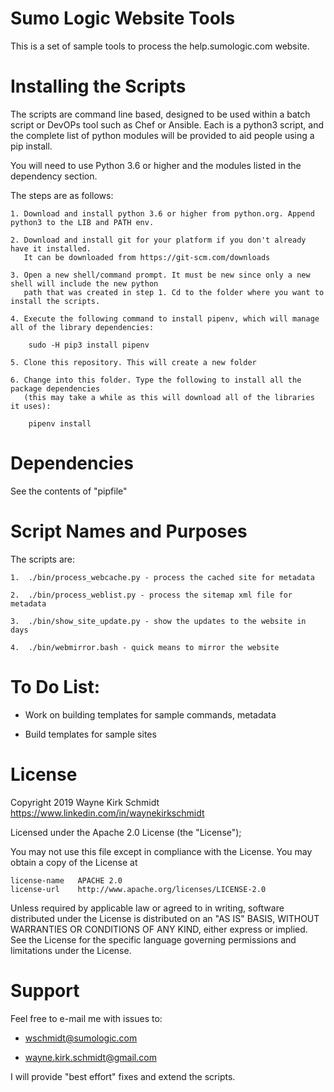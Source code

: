 Sumo Logic Website Tools
========================

This is a set of sample tools to process the help.sumologic.com website.

Installing the Scripts
=======================

The scripts are command line based, designed to be used within a batch script or DevOPs tool such as Chef or Ansible.
Each is a python3 script, and the complete list of python modules will be provided to aid people using a pip install.

You will need to use Python 3.6 or higher and the modules listed in the dependency section.  

The steps are as follows: 

    1. Download and install python 3.6 or higher from python.org. Append python3 to the LIB and PATH env.

    2. Download and install git for your platform if you don't already have it installed.
       It can be downloaded from https://git-scm.com/downloads
    
    3. Open a new shell/command prompt. It must be new since only a new shell will include the new python 
       path that was created in step 1. Cd to the folder where you want to install the scripts.
    
    4. Execute the following command to install pipenv, which will manage all of the library dependencies:
    
        sudo -H pip3 install pipenv 
 
    5. Clone this repository. This will create a new folder

    6. Change into this folder. Type the following to install all the package dependencies 
       (this may take a while as this will download all of the libraries it uses):

        pipenv install
        
Dependencies
============

See the contents of "pipfile"

Script Names and Purposes
=========================

The scripts are:

    1.  ./bin/process_webcache.py - process the cached site for metadata

    2.  ./bin/process_weblist.py - process the sitemap xml file for metadata

    3.  ./bin/show_site_update.py - show the updates to the website in days

    4.  ./bin/webmirror.bash - quick means to mirror the website

To Do List:
===========

* Work on building templates for sample commands, metadata

* Build templates for sample sites


License
=======

Copyright 2019 Wayne Kirk Schmidt
https://www.linkedin.com/in/waynekirkschmidt

Licensed under the Apache 2.0 License (the "License");

You may not use this file except in compliance with the License.
You may obtain a copy of the License at

    license-name   APACHE 2.0
    license-url    http://www.apache.org/licenses/LICENSE-2.0

Unless required by applicable law or agreed to in writing, software
distributed under the License is distributed on an "AS IS" BASIS,
WITHOUT WARRANTIES OR CONDITIONS OF ANY KIND, either express or implied.
See the License for the specific language governing permissions and
limitations under the License.

Support
=======

Feel free to e-mail me with issues to: 

+    wschmidt@sumologic.com

+    wayne.kirk.schmidt@gmail.com

I will provide "best effort" fixes and extend the scripts.
